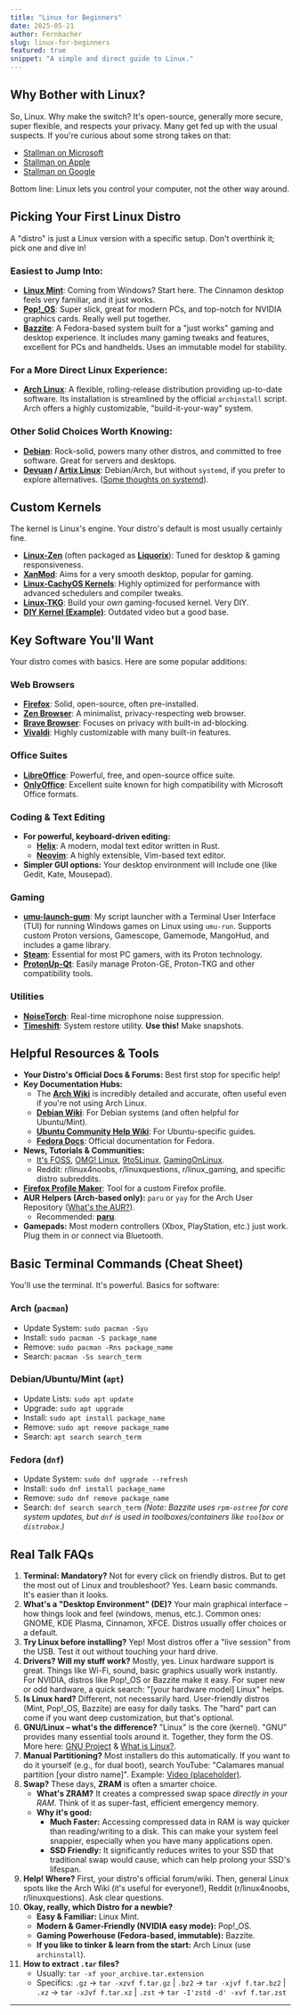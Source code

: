 ```yaml
---
title: "Linux for Beginners"
date: 2025-05-21
author: Fernbacher
slug: linux-for-beginners
featured: true
snippet: "A simple and direct guide to Linux."
---
```


## Why Bother with Linux?

So, Linux. Why make the switch? It's open-source, generally more secure, super flexible, and respects your privacy. Many get fed up with the usual suspects. If you're curious about some strong takes on that:

-   [Stallman on Microsoft](https://stallman.org/microsoft.html)
-   [Stallman on Apple](https://stallman.org/apple.html)
-   [Stallman on Google](https://stallman.org/google.html)

Bottom line: Linux lets you control your computer, not the other way around.

## Picking Your First Linux Distro

A "distro" is just a Linux version with a specific setup. Don't overthink it; pick one and dive in!

### Easiest to Jump Into:

-   **[Linux Mint](https://linuxmint.com/)**: Coming from Windows? Start here. The Cinnamon desktop feels very familiar, and it just works.
-   **[Pop!_OS](https://pop.system76.com/)**: Super slick, great for modern PCs, and top-notch for NVIDIA graphics cards. Really well put together.
-   **[Bazzite](https://bazzite.gg/)**: A Fedora-based system built for a "just works" gaming and desktop experience. It includes many gaming tweaks and features, excellent for PCs and handhelds. Uses an immutable model for stability.

### For a More Direct Linux Experience:

-   **[Arch Linux](https://archlinux.org/)**: A flexible, rolling-release distribution providing up-to-date software. Its installation is streamlined by the official `archinstall` script. Arch offers a highly customizable, "build-it-your-way" system.

### Other Solid Choices Worth Knowing:

-   **[Debian](https://www.debian.org/)**: Rock-solid, powers many other distros, and committed to free software. Great for servers and desktops.
-   **[Devuan](https://www.devuan.org/) / [Artix Linux](https://artixlinux.org/)**: Debian/Arch, but without `systemd`, if you prefer to explore alternatives. ([Some thoughts on systemd](https://ebin.city/~werwolf/posts/systemd-sucks/)).

## Custom Kernels

The kernel is Linux's engine. Your distro's default is most usually certainly fine.

-   **[Linux-Zen](https://github.com/zen-kernel/zen-kernel)** (often packaged as **[Liquorix](https://liquorix.net)**): Tuned for desktop & gaming responsiveness.
-   **[XanMod](https://xanmod.org)**: Aims for a very smooth desktop, popular for gaming.
-   **[Linux-CachyOS Kernels](https://wiki.cachyos.org/cachyos-kernel/cachyos-kernel/)**: Highly optimized for performance with advanced schedulers and compiler tweaks.
-   **[Linux-TKG](https://github.com/Frogging-Family/linux-tkg)**: Build your *own* gaming-focused kernel. Very DIY.
-   **[DIY Kernel (Example)](https://youtu.be/NVWVHiLx1sU)**: Outdated video but a good base.

## Key Software You'll Want

Your distro comes with basics. Here are some popular additions:

### Web Browsers
-   **[Firefox](https://www.mozilla.org/firefox/new/)**: Solid, open-source, often pre-installed.
-   **[Zen Browser](https://zen-browser.app/)**: A minimalist, privacy-respecting web browser.
-   **[Brave Browser](https://brave.com/)**: Focuses on privacy with built-in ad-blocking.
-   **[Vivaldi](https://vivaldi.com/)**: Highly customizable with many built-in features.

### Office Suites
-   **[LibreOffice](https://www.libreoffice.org/)**: Powerful, free, and open-source office suite.
-   **[OnlyOffice](https://www.onlyoffice.com/desktop.aspx)**: Excellent suite known for high compatibility with Microsoft Office formats.

### Coding & Text Editing
-   **For powerful, keyboard-driven editing:**
    -   **[Helix](https://helix-editor.com/)**: A modern, modal text editor written in Rust.
    -   **[Neovim](https://neovim.io/)**: A highly extensible, Vim-based text editor.
-   **Simpler GUI options:** Your desktop environment will include one (like Gedit, Kate, Mousepad).

### Gaming
-   **[umu-launch-gum](https://github.com/fernbacher/umu-launch-gum)**: My script launcher with a Terminal User Interface (TUI) for running Windows games on Linux using `umu-run`. Supports custom Proton versions, Gamescope, Gamemode, MangoHud, and includes a game library.
-   **[Steam](https://store.steampowered.com/about/)**: Essential for most PC gamers, with its Proton technology.
-   **[ProtonUp-Qt](https://github.com/DavidoTek/ProtonUp-Qt)**: Easily manage Proton-GE, Proton-TKG and other compatibility tools.

### Utilities
-   **[NoiseTorch](https://github.com/lawl/NoiseTorch)**: Real-time microphone noise suppression.
-   **[Timeshift](https://github.com/teejee2008/timeshift)**: System restore utility. **Use this!** Make snapshots.

## Helpful Resources & Tools

-   **Your Distro's Official Docs & Forums:** Best first stop for specific help!
-   **Key Documentation Hubs:**
    -   The **[Arch Wiki](https://wiki.archlinux.org/)** is incredibly detailed and accurate, often useful even if you're not using Arch Linux.
    -   **[Debian Wiki](https://wiki.debian.org/)**: For Debian systems (and often helpful for Ubuntu/Mint).
    -   **[Ubuntu Community Help Wiki](https://help.ubuntu.com/community)**: For Ubuntu-specific guides.
    -   **[Fedora Docs](https://docs.fedoraproject.org/en-US/docs/)**: Official documentation for Fedora.
-   **News, Tutorials & Communities:**
    -   [It's FOSS](https://itsfoss.com/), [OMG! Linux](https://www.omgubuntu.co.uk/), [9to5Linux](https://9to5linux.com/), [GamingOnLinux](https://www.gamingonlinux.com/).
    -   Reddit: r/linux4noobs, r/linuxquestions, r/linux_gaming, and specific distro subreddits.
-   **[Firefox Profile Maker](https://ffprofile.com)**: Tool for a custom Firefox profile.
-   **AUR Helpers (Arch-based only):** `paru` or `yay` for the Arch User Repository ([What's the AUR?](https://wiki.archlinux.org/title/Arch_User_Repository)).
    -   Recommended: **[paru](https://github.com/Morganamilo/paru)**.
-   **Gamepads:** Most modern controllers (Xbox, PlayStation, etc.) just work. Plug them in or connect via Bluetooth.

## Basic Terminal Commands (Cheat Sheet)

You'll use the terminal. It's powerful. Basics for software:

### Arch (`pacman`)
-   Update System: `sudo pacman -Syu`
-   Install: `sudo pacman -S package_name`
-   Remove: `sudo pacman -Rns package_name`
-   Search: `pacman -Ss search_term`

### Debian/Ubuntu/Mint (`apt`)
-   Update Lists: `sudo apt update`
-   Upgrade: `sudo apt upgrade`
-   Install: `sudo apt install package_name`
-   Remove: `sudo apt remove package_name`
-   Search: `apt search search_term`

### Fedora (`dnf`)
-   Update System: `sudo dnf upgrade --refresh`
-   Install: `sudo dnf install package_name`
-   Remove: `sudo dnf remove package_name`
-   Search: `dnf search search_term`
    *(Note: Bazzite uses `rpm-ostree` for core system updates, but `dnf` is used in toolboxes/containers like `toolbox` or `distrobox`.)*

## Real Talk FAQs

1.  **Terminal: Mandatory?**
    Not for every click on friendly distros. But to get the most out of Linux and troubleshoot? Yes. Learn basic commands. It's easier than it looks.
2.  **What's a "Desktop Environment" (DE)?**
    Your main graphical interface – how things look and feel (windows, menus, etc.). Common ones: GNOME, KDE Plasma, Cinnamon, XFCE. Distros usually offer choices or a default.
3.  **Try Linux before installing?**
    Yep! Most distros offer a "live session" from the USB. Test it out without touching your hard drive.
4.  **Drivers? Will my stuff work?**
    Mostly, yes. Linux hardware support is great. Things like Wi-Fi, sound, basic graphics usually work instantly. For NVIDIA, distros like Pop!\_OS or Bazzite make it easy. For super new or odd hardware, a quick search: "[your hardware model] Linux" helps.
5.  **Is Linux hard?**
    Different, not necessarily hard. User-friendly distros (Mint, Pop!\_OS, Bazzite) are easy for daily tasks. The "hard" part can come if you want deep customization, but that's optional.
6.  **GNU/Linux – what's the difference?**
    "Linux" is the core (kernel). "GNU" provides many essential tools around it. Together, they form the OS. More here: [GNU Project](https://www.gnu.org/gnu/linux-and-gnu.en.html) & [What is Linux?](https://www.linux.com/what-is-linux/).
7.  **Manual Partitioning?**
    Most installers do this automatically. If you want to do it yourself (e.g., for dual boot), search YouTube: "Calamares manual partition [your distro name]". Example: [Video (placeholder)](https://www.youtube.com/watch?v=lBvps3VwEZs).
8.  **Swap?**
    These days, **ZRAM** is often a smarter choice.
    * **What's ZRAM?** It creates a compressed swap space *directly in your RAM*. Think of it as super-fast, efficient emergency memory.
    * **Why it's good:**
        *  **Much Faster:** Accessing compressed data in RAM is way quicker than reading/writing to a disk. This can make your system feel snappier, especially when you have many applications open.
        *  **SSD Friendly:** It significantly reduces writes to your SSD that traditional swap would cause, which can help prolong your SSD's lifespan.
9.  **Help! Where?**
    First, your distro's official forum/wiki. Then, general Linux spots like the Arch Wiki (it's useful for everyone!), Reddit (r/linux4noobs, r/linuxquestions). Ask clear questions.
10. **Okay, really, which Distro for a newbie?**
    -   **Easy & Familiar:** Linux Mint.
    -   **Modern & Gamer-Friendly (NVIDIA easy mode):** Pop!_OS.
    -   **Gaming Powerhouse (Fedora-based, immutable):** Bazzite.
    -   **If you like to tinker & learn from the start:** Arch Linux (use `archinstall`).
11. **How to extract `.tar` files?**
    -   Usually: `tar -xf your_archive.tar.extension`
    -   Specifics: `.gz` -> `tar -xzvf f.tar.gz` | `.bz2` -> `tar -xjvf f.tar.bz2` | `.xz` -> `tar -xJvf f.tar.xz` | `.zst` -> `tar -I'zstd -d' -xvf f.tar.zst`

---
